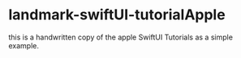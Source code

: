 # landmark-swiftUI-tutorialApple
this is a handwritten copy of the apple SwiftUI Tutorials as a simple example.
